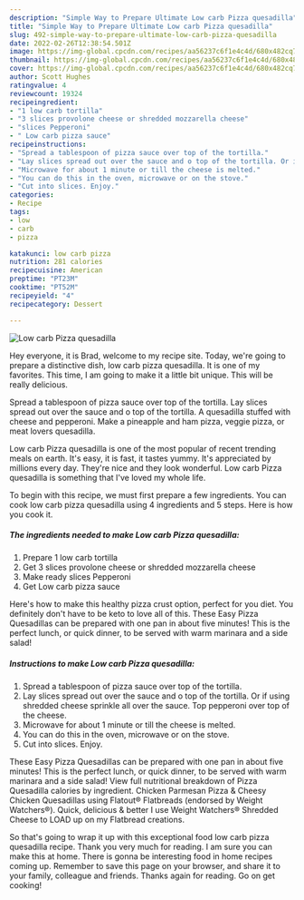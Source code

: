 ```yaml
---
description: "Simple Way to Prepare Ultimate Low carb Pizza quesadilla"
title: "Simple Way to Prepare Ultimate Low carb Pizza quesadilla"
slug: 492-simple-way-to-prepare-ultimate-low-carb-pizza-quesadilla
date: 2022-02-26T12:38:54.501Z
image: https://img-global.cpcdn.com/recipes/aa56237c6f1e4c4d/680x482cq70/low-carb-pizza-quesadilla-recipe-main-photo.jpg
thumbnail: https://img-global.cpcdn.com/recipes/aa56237c6f1e4c4d/680x482cq70/low-carb-pizza-quesadilla-recipe-main-photo.jpg
cover: https://img-global.cpcdn.com/recipes/aa56237c6f1e4c4d/680x482cq70/low-carb-pizza-quesadilla-recipe-main-photo.jpg
author: Scott Hughes
ratingvalue: 4
reviewcount: 19324
recipeingredient:
- "1 low carb tortilla"
- "3 slices provolone cheese or shredded mozzarella cheese"
- "slices Pepperoni"
- " Low carb pizza sauce"
recipeinstructions:
- "Spread a tablespoon of pizza sauce over top of the tortilla."
- "Lay slices spread out over the sauce and o top of the tortilla. Or if using shredded cheese sprinkle all over the sauce. Top pepperoni over top of the cheese."
- "Microwave for about 1 minute or till the cheese is melted."
- "You can do this in the oven, microwave or on the stove."
- "Cut into slices. Enjoy."
categories:
- Recipe
tags:
- low
- carb
- pizza

katakunci: low carb pizza 
nutrition: 281 calories
recipecuisine: American
preptime: "PT23M"
cooktime: "PT52M"
recipeyield: "4"
recipecategory: Dessert

---
```



![Low carb Pizza quesadilla](https://img-global.cpcdn.com/recipes/aa56237c6f1e4c4d/680x482cq70/low-carb-pizza-quesadilla-recipe-main-photo.jpg)

Hey everyone, it is Brad, welcome to my recipe site. Today, we're going to prepare a distinctive dish, low carb pizza quesadilla. It is one of my favorites. This time, I am going to make it a little bit unique. This will be really delicious.

Spread a tablespoon of pizza sauce over top of the tortilla. Lay slices spread out over the sauce and o top of the tortilla. A quesadilla stuffed with cheese and pepperoni. Make a pineapple and ham pizza, veggie pizza, or meat lovers quesadilla.

Low carb Pizza quesadilla is one of the most popular of recent trending meals on earth. It's easy, it is fast, it tastes yummy. It's appreciated by millions every day. They're nice and they look wonderful. Low carb Pizza quesadilla is something that I've loved my whole life.


To begin with this recipe, we must first prepare a few ingredients. You can cook low carb pizza quesadilla using 4 ingredients and 5 steps. Here is how you cook it.

<!--inarticleads1-->

##### The ingredients needed to make Low carb Pizza quesadilla:

1. Prepare 1 low carb tortilla
1. Get 3 slices provolone cheese or shredded mozzarella cheese
1. Make ready slices Pepperoni
1. Get  Low carb pizza sauce


Here&#39;s how to make this healthy pizza crust option, perfect for you diet. You definitely don&#39;t have to be keto to love all of this. These Easy Pizza Quesadillas can be prepared with one pan in about five minutes! This is the perfect lunch, or quick dinner, to be served with warm marinara and a side salad! 

<!--inarticleads2-->

##### Instructions to make Low carb Pizza quesadilla:

1. Spread a tablespoon of pizza sauce over top of the tortilla.
1. Lay slices spread out over the sauce and o top of the tortilla. Or if using shredded cheese sprinkle all over the sauce. Top pepperoni over top of the cheese.
1. Microwave for about 1 minute or till the cheese is melted.
1. You can do this in the oven, microwave or on the stove.
1. Cut into slices. Enjoy.


These Easy Pizza Quesadillas can be prepared with one pan in about five minutes! This is the perfect lunch, or quick dinner, to be served with warm marinara and a side salad! View full nutritional breakdown of Pizza Quesadilla calories by ingredient. Chicken Parmesan Pizza &amp; Cheesy Chicken Quesadillas using Flatout® Flatbreads (endorsed by Weight Watchers®). Quick, delicious &amp; better I use Weight Watchers® Shredded Cheese to LOAD up on my Flatbread creations. 

So that's going to wrap it up with this exceptional food low carb pizza quesadilla recipe. Thank you very much for reading. I am sure you can make this at home. There is gonna be interesting food in home recipes coming up. Remember to save this page on your browser, and share it to your family, colleague and friends. Thanks again for reading. Go on get cooking!

